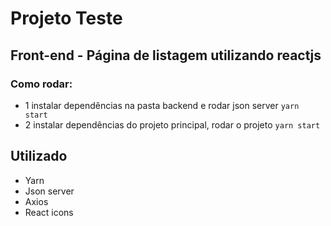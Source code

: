 
# Projeto Teste

## Front-end - Página de listagem utilizando reactjs

### Como rodar: 
-   1   instalar dependências na pasta backend e rodar json server
```yarn start```
-   2   instalar dependências do projeto principal, rodar o projeto
```yarn start```

## Utilizado
-   Yarn
-   Json server
-   Axios
-   React icons